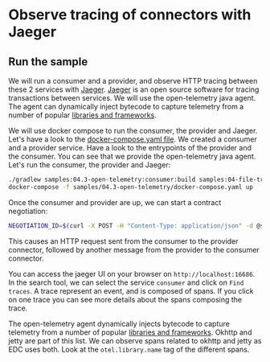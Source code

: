 # Observe tracing of connectors with Jaeger

## Run the sample

We will run a consumer and a provider, and observe HTTP tracing between these 2 services with [Jaeger](https://www.jaegertracing.io/).
[Jaeger](https://www.jaegertracing.io/) is an open source software for tracing transactions between services.
We will use the open-telemetry java agent. The agent can dynamically inject bytecode to capture telemetry from a number of popular [libraries and frameworks](https://github.com/open-telemetry/opentelemetry-java-instrumentation/tree/main/instrumentation).

We will use docker compose to run the consumer, the provider and Jaeger.
Let's have a look to the [docker-compose.yaml file](docker-compose.yaml). We created a consumer and a provider service.
Have a look to the entrypoints of the provider and the consumer. You can see that we provide the open-telemetry java agent.
Let's run the consumer, the provider and Jaeger:

```bash
./gradlew samples:04.3-open-telemetry:consumer:build samples:04-file-transfer:provider:build
docker-compose -f samples/04.3-open-telemetry/docker-compose.yaml up
```

Once the consumer and provider are up, we can start a contract negotiation:

```bash
NEGOTIATION_ID=$(curl -X POST -H "Content-Type: application/json" -d @samples/04-file-transfer/contractoffer.json "http://localhost:9191/api/negotiation?connectorAddress=http://provider:8181/api/ids/multipart")
```

This causes an HTTP request sent from the consumer to the provider connector, followed by another message from the provider to the consumer connector.

You can access the jaeger UI on your browser on `http://localhost:16686`.
In the search tool, we can select the service `consumer` and click on  `Find traces`.
A trace represent an event, and is composed of spans.
If you click on one trace you can see more details about the spans composing the trace.

The open-telemetry agent dynamically injects bytecode to capture telemetry from a number of popular [libraries and frameworks](https://github.com/open-telemetry/opentelemetry-java-instrumentation/tree/main/instrumentation). Okhttp and jetty are part of this list. We can observe spans related to okhttp and jetty as EDC uses both. Look at the `otel.library.name` tag of the different spans.
